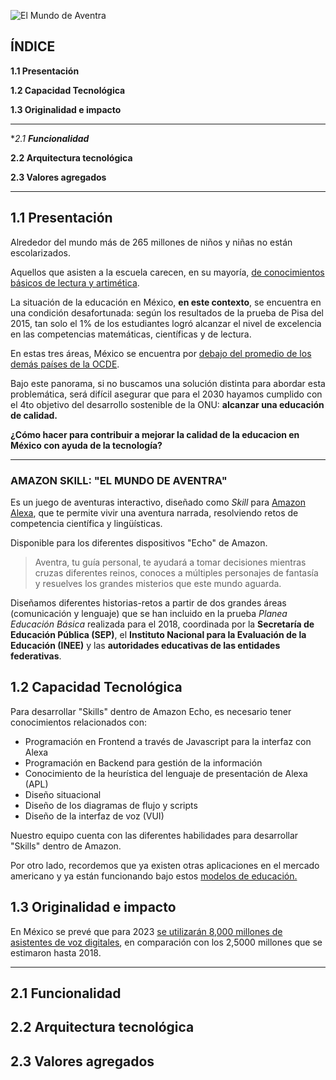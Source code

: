 
![El Mundo de Aventra](https://user-images.githubusercontent.com/47608352/56623658-d158d500-65fa-11e9-9c4f-2ff557eb292f.jpg)


## ÍNDICE

**1.1 Presentación**

**1.2 Capacidad Tecnológica**
  
**1.3 Originalidad e impacto**

***

**2.1 **Funcionalidad***

**2.2 Arquitectura tecnológica**

**2.3 Valores agregados**

***

## **1.1 Presentación**

Alrededor del mundo más de 265 millones de niños y niñas no están escolarizados.

Aquellos que asisten a la escuela carecen, en su mayoría, [de conocimientos básicos de lectura y artimética](https://www.un.org/sustainabledevelopment/es/education/).

La situación de la educación en México, **en este contexto**, se encuentra en una condición desafortunada: según los resultados de la prueba de Pisa del 2015, tan solo el 1% de los estudiantes logró alcanzar el nivel de excelencia en las competencias matemáticas, científicas y de lectura. 

En estas tres áreas, México se encuentra por [debajo del promedio de los demás países de la OCDE](https://www.oecd.org/pisa/PISA-2015-Mexico-ESP.pdf). 

Bajo este panorama, si no buscamos una solución distinta para abordar esta problemática, será difícil asegurar que para el 2030 hayamos cumplido con el 4to objetivo del desarrollo sostenible de la ONU: **alcanzar una educación de calidad.** 

**¿Cómo hacer para contribuir a mejorar la calidad de la educacion en México con ayuda de la tecnología?**

***

### **AMAZON SKILL: "EL MUNDO DE AVENTRA"**

Es un juego de aventuras interactivo, diseñado como _Skill_ para [Amazon Alexa](https://developer.amazon.com/es/alexa), que te permite vivir una aventura narrada, resolviendo retos de competencia científica y lingüísticas. 

Disponible para los diferentes dispositivos "Echo" de Amazon.

> Aventra, tu guía personal, te ayudará a tomar decisiones mientras cruzas diferentes reinos, conoces a múltiples personajes de fantasía y resuelves los grandes misterios que este mundo aguarda.

Diseñamos diferentes historias-retos a partir de dos grandes áreas (comunicación y lenguaje) que se han incluido en la prueba _Planea Educación Básica_ realizada para el 2018, coordinada por la **Secretaría de Educación Pública (SEP)**, el **Instituto Nacional para la Evaluación de la Educación (INEE)** y las **autoridades educativas de las entidades federativas**.

## **1.2 Capacidad Tecnológica**

Para desarrollar "Skills" dentro de Amazon Echo, es necesario tener conocimientos relacionados con:

- Programación en Frontend a través de Javascript para la interfaz con Alexa
- Programación en Backend para gestión de la información
- Conocimiento de la heurística del lenguaje de presentación de Alexa (APL)
- Diseño situacional
- Diseño de los diagramas de flujo y scripts
- Diseño de la interfaz de voz (VUI)
    
Nuestro equipo cuenta con las diferentes habilidades para desarrollar "Skills" dentro de Amazon.

Por otro lado, recordemos que ya existen otras aplicaciones en el mercado americano y ya están funcionando bajo estos [modelos de educación.](https://medium.com/@justinbrooke/10-alexa-skills-every-gamer-born-in-the-80s-will-love-558209d8a92e)

## **1.3 Originalidad e impacto**

En México se prevé que para 2023 [se utilizarán 8,000 millones de asistentes de voz digitales](https://www.forbes.com.mx/asistentes-de-voz-el-nuevo-enlace-hombre-maquina/), en comparación con los 2,5000 millones que se estimaron hasta 2018.

***

## **2.1 **Funcionalidad****



## **2.2 Arquitectura tecnológica**


## **2.3 Valores agregados**

